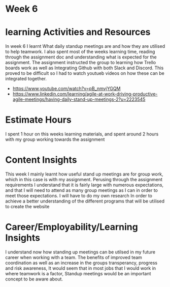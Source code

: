 # Week 6
# learning Activities and Resources
In week 6 I learnt What daily standup meetings are and how they are utilised to help teamwork. I also spent most of the weeks learning time, reading through the assignment doc and understanding what is expected for the assignment. The assignment instructed the group to learning how Trello boards work as well as Integrating Github with both Slack and Discord. This proved to be difficult so I had to watch youtueb videos on how these can be integrated together. 

- https://www.youtube.com/watch?v=pB_nmvjYGQM
- https://www.linkedin.com/learning/agile-at-work-driving-productive-agile-meetings/having-daily-stand-up-meetings-2?u=2223545

# Estimate Hours
I spent 1 hour on this weeks learning materials, and spent around 2 hours with my group working towards the assignment

# Content Insights
This week I mainly learnt how useful stand up meetings are for group work, which in this case is with my assignment. Perusing through the assignment requirements I understand that it is fairly large with numerous expectations, and that I will need to attend as many group meetings as I can in order to meet those expectations. I will have to do my own research In order to achieve a better understanding of the different programs that will be utilised to create the website

# Career/Employability/Learning Insights
I understand now how standing up meetings can be utilsed in my future career when working with a team. The benefits of improved team coordination as well as an increase in the groups transperancy, progress and risk awareness, It would seem that in most jobs that I would work in where teamwork is a factor, Standup meetings would be an important concept to be aware about. 
